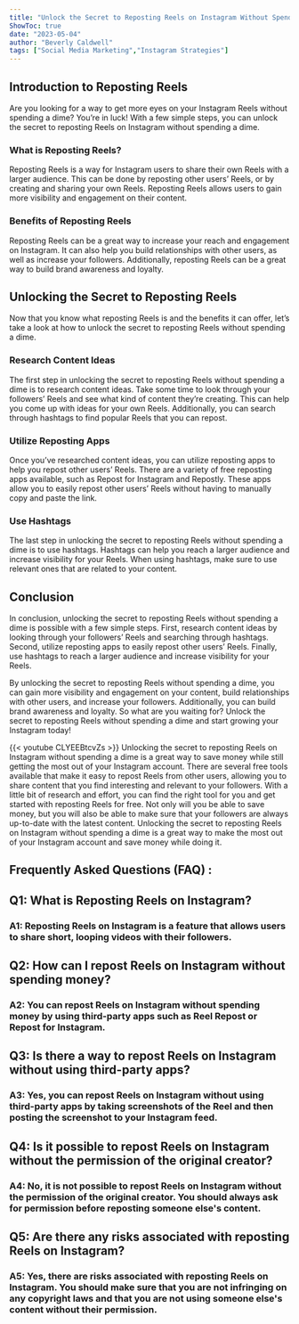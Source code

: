 ```yaml
---
title: "Unlock the Secret to Reposting Reels on Instagram Without Spending a Dime!"
ShowToc: true 
date: "2023-05-04"
author: "Beverly Caldwell" 
tags: ["Social Media Marketing","Instagram Strategies"]
---
```

## Introduction to Reposting Reels

Are you looking for a way to get more eyes on your Instagram Reels without spending a dime? You’re in luck! With a few simple steps, you can unlock the secret to reposting Reels on Instagram without spending a dime. 

### What is Reposting Reels? 

Reposting Reels is a way for Instagram users to share their own Reels with a larger audience. This can be done by reposting other users’ Reels, or by creating and sharing your own Reels. Reposting Reels allows users to gain more visibility and engagement on their content. 

### Benefits of Reposting Reels

Reposting Reels can be a great way to increase your reach and engagement on Instagram. It can also help you build relationships with other users, as well as increase your followers. Additionally, reposting Reels can be a great way to build brand awareness and loyalty.

## Unlocking the Secret to Reposting Reels

Now that you know what reposting Reels is and the benefits it can offer, let’s take a look at how to unlock the secret to reposting Reels without spending a dime. 

### Research Content Ideas

The first step in unlocking the secret to reposting Reels without spending a dime is to research content ideas. Take some time to look through your followers’ Reels and see what kind of content they’re creating. This can help you come up with ideas for your own Reels. Additionally, you can search through hashtags to find popular Reels that you can repost. 

### Utilize Reposting Apps

Once you’ve researched content ideas, you can utilize reposting apps to help you repost other users’ Reels. There are a variety of free reposting apps available, such as Repost for Instagram and Repostly. These apps allow you to easily repost other users’ Reels without having to manually copy and paste the link. 

### Use Hashtags

The last step in unlocking the secret to reposting Reels without spending a dime is to use hashtags. Hashtags can help you reach a larger audience and increase visibility for your Reels. When using hashtags, make sure to use relevant ones that are related to your content. 

## Conclusion

In conclusion, unlocking the secret to reposting Reels without spending a dime is possible with a few simple steps. First, research content ideas by looking through your followers’ Reels and searching through hashtags. Second, utilize reposting apps to easily repost other users’ Reels. Finally, use hashtags to reach a larger audience and increase visibility for your Reels. 

By unlocking the secret to reposting Reels without spending a dime, you can gain more visibility and engagement on your content, build relationships with other users, and increase your followers. Additionally, you can build brand awareness and loyalty. So what are you waiting for? Unlock the secret to reposting Reels without spending a dime and start growing your Instagram today!

{{< youtube CLYEEBtcvZs >}} 
Unlocking the secret to reposting Reels on Instagram without spending a dime is a great way to save money while still getting the most out of your Instagram account. There are several free tools available that make it easy to repost Reels from other users, allowing you to share content that you find interesting and relevant to your followers. With a little bit of research and effort, you can find the right tool for you and get started with reposting Reels for free. Not only will you be able to save money, but you will also be able to make sure that your followers are always up-to-date with the latest content. Unlocking the secret to reposting Reels on Instagram without spending a dime is a great way to make the most out of your Instagram account and save money while doing it.

## Frequently Asked Questions (FAQ) :
<h2>Q1: What is Reposting Reels on Instagram?</h2>

<h3>A1: Reposting Reels on Instagram is a feature that allows users to share short, looping videos with their followers.</h3>

<h2>Q2: How can I repost Reels on Instagram without spending money?</h2>

<h3>A2: You can repost Reels on Instagram without spending money by using third-party apps such as Reel Repost or Repost for Instagram.</h3>

<h2>Q3: Is there a way to repost Reels on Instagram without using third-party apps?</h2>

<h3>A3: Yes, you can repost Reels on Instagram without using third-party apps by taking screenshots of the Reel and then posting the screenshot to your Instagram feed.</h3>

<h2>Q4: Is it possible to repost Reels on Instagram without the permission of the original creator?</h2>

<h3>A4: No, it is not possible to repost Reels on Instagram without the permission of the original creator. You should always ask for permission before reposting someone else's content.</h3>

<h2>Q5: Are there any risks associated with reposting Reels on Instagram?</h2>

<h3>A5: Yes, there are risks associated with reposting Reels on Instagram. You should make sure that you are not infringing on any copyright laws and that you are not using someone else's content without their permission.</h3>


